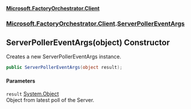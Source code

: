 #### [Microsoft.FactoryOrchestrator.Client](./Microsoft-FactoryOrchestrator-Client.md 'Microsoft.FactoryOrchestrator.Client')
### [Microsoft.FactoryOrchestrator.Client](./Microsoft-FactoryOrchestrator-Client.md 'Microsoft.FactoryOrchestrator.Client').[ServerPollerEventArgs](./Microsoft-FactoryOrchestrator-Client-ServerPollerEventArgs.md 'Microsoft.FactoryOrchestrator.Client.ServerPollerEventArgs')
## ServerPollerEventArgs(object) Constructor
Creates a new ServerPollerEventArgs instance.  
```csharp
public ServerPollerEventArgs(object result);
```
#### Parameters
<a name='Microsoft-FactoryOrchestrator-Client-ServerPollerEventArgs-ServerPollerEventArgs(object)-result'></a>
`result` [System.Object](https://docs.microsoft.com/en-us/dotnet/api/System.Object 'System.Object')  
Object from latest poll of the Server.  
  
